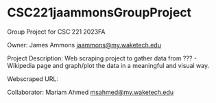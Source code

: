 # CSC221jaammonsGroupProject

Group Project for CSC 221 2023FA

Owner: James Ammons jaammons@my.waketech.edu

Project Description: Web scraping project to gather data from ??? - Wikipedia page and graph/plot the data in a meaningful and visual way.

Webscraped URL: 

Collaborator: Mariam Ahmed msahmed@my.waketech.edu
